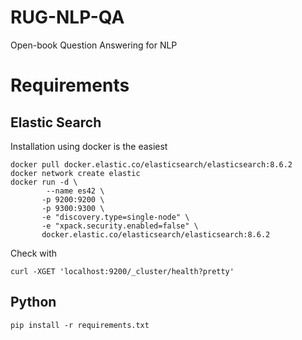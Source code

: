 # RUG-NLP-QA
Open-book Question Answering for NLP


# Requirements
## Elastic Search
Installation using docker is the easiest
```
docker pull docker.elastic.co/elasticsearch/elasticsearch:8.6.2
docker network create elastic
docker run -d \
        --name es42 \
       -p 9200:9200 \
       -p 9300:9300 \
       -e "discovery.type=single-node" \
       -e "xpack.security.enabled=false" \
       docker.elastic.co/elasticsearch/elasticsearch:8.6.2
```

Check with 
```
curl -XGET 'localhost:9200/_cluster/health?pretty'
```

## Python
```
pip install -r requirements.txt
```